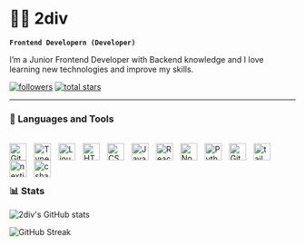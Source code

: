  
# 🏄‍♂️ 2div

**`Frontend Developern (Developer)`**

I’m a Junior Frontend Developer with Backend knowledge and I love learning new technologies and improve my skills.

<p align="left">
<!--       <a href="https://www.youtube.com/c/fknight?sub_confirmation=1">
         <img alt="youtube subscribers" title="Subscribe to my YouTube channel" src="https://custom-icon-badges.demolab.com/youtube/channel/subscribers/UC2WHjPDvbE6O328n17ZGcfg?color=%23E05D44&label=SUBSCRIBE&logo=video&logoColor=white&style=for-the-badge&labelColor=CE4630"/></a>  -->
<!--       <a href="https://www.youtube.com/">
         <img alt="youtube views" title="YouTube views" src="https://custom-icon-badges.demolab.com/youtube/channel/views/"/></a>  -->
      <a href="https://github.com/2div?tab=followers">
         <img alt="followers" title="Follow me on Github" src="https://custom-icon-badges.demolab.com/github/followers/2div?color=236ad3&labelColor=1155ba&style=for-the-badge&logo=person-add&label=Follow&logoColor=white"/></a>
      <a href="https://github.com/2div?tab=repositories&sort=stargazers">
         <img alt="total stars" title="Total stars on GitHub" src="https://custom-icon-badges.demolab.com/github/stars/2div?color=55960c&style=for-the-badge&labelColor=488207&logo=star"/></a>
       <a href="https://hits.sh/github.com/2div/2div/"><img alt="Hits" src="https://hits.sh/github.com/2div/2div.svg?style=for-the-badge&label=Views&color=ea443a" style="display:none;"/></a>
   </p> 

---

### 🧰 Languages and Tools<br />
<br />
<img align="left" alt="Git" width="30px" style="padding-right:10px;" src="https://cdn.jsdelivr.net/gh/devicons/devicon/icons/git/git-original.svg" />
<img align="left" alt="TypeScript" width="30px" style="padding-right:10px;" src="https://cdn.jsdelivr.net/gh/devicons/devicon/icons/typescript/typescript-original.svg" />
<img align="left" alt="Linux" width="30px" style="padding-right:10px;" src="https://cdn.jsdelivr.net/gh/devicons/devicon/icons/linux/linux-original.svg" />
<img align="left" alt="HTML" width="30px" style="padding-right:10px;" src="https://cdn.jsdelivr.net/gh/devicons/devicon/icons/html5/html5-plain.svg" />
<img align="left" alt="CSS" width="30px" style="padding-right:10px;" src="https://cdn.jsdelivr.net/gh/devicons/devicon/icons/css3/css3-plain.svg" />
<img align="left" alt="JavaScript" width="30px" style="padding-right:10px;" src="https://cdn.jsdelivr.net/gh/devicons/devicon/icons/javascript/javascript-plain.svg" />
<img align="left" alt="React" width="30px" style="padding-right:10px;" src="https://cdn.jsdelivr.net/gh/devicons/devicon/icons/react/react-original.svg" />
<img align="left" alt="NodeJS" width="30px" style="padding-right:10px;" src="https://cdn.jsdelivr.net/gh/devicons/devicon/icons/nodejs/nodejs-original.svg" />
<img align="left" alt="Python" width="30px" style="padding-right:10px;" src="https://cdn.jsdelivr.net/gh/devicons/devicon/icons/python/python-plain.svg" />
<img align="left" alt="GitHub" width="30px" style="padding-right:10px;" src="https://cdn.jsdelivr.net/gh/devicons/devicon/icons/github/github-original.svg" />
<img align="left" alt="tailwindcss" width="30px" style="padding-right:10px;" src="https://cdn.jsdelivr.net/gh/devicons/devicon/icons/tailwindcss/tailwindcss-original.svg" />
<img align="left" alt="nextjs" width="30px" style="padding-right:10px;" src="https://cdn.jsdelivr.net/gh/devicons/devicon/icons/nextjs/nextjs-original.svg" />
<img align="left" alt="csharp" width="30px" style="padding-right:10px;" src="https://cdn.jsdelivr.net/gh/devicons/devicon/icons/csharp/csharp-original.svg" />
<br />
<br />

#

### 📊 Stats

![2div's GitHub stats](https://github-readme-stats.vercel.app/api?username=2div&show_icons=true&theme=gruvbox)

![GitHub Streak](https://streak-stats.demolab.com?user=2div&theme=gruvbox&border_radius=4.5)
